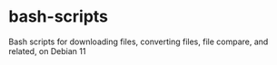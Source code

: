# bash-scripts
Bash scripts for downloading files, converting files, file compare, and related, on Debian 11 
